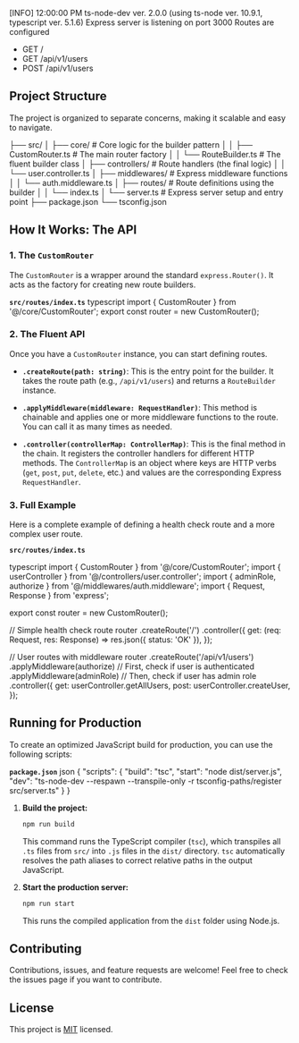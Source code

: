 [INFO] 12:00:00 PM ts-node-dev ver. 2.0.0 (using ts-node ver. 10.9.1, typescript ver. 5.1.6)
Express server is listening on port 3000
Routes are configured
  - GET /
  - GET /api/v1/users
  - POST /api/v1/users

## Project Structure

The project is organized to separate concerns, making it scalable and easy to navigate.

├── src/
│   ├── core/                  # Core logic for the builder pattern
│   │   ├── CustomRouter.ts    # The main router factory
│   │   └── RouteBuilder.ts    # The fluent builder class
│   ├── controllers/           # Route handlers (the final logic)
│   │   └── user.controller.ts
│   ├── middlewares/           # Express middleware functions
│   │   └── auth.middleware.ts
│   ├── routes/                # Route definitions using the builder
│   │   └── index.ts
│   └── server.ts              # Express server setup and entry point
├── package.json
└── tsconfig.json

## How It Works: The API

### 1. The `CustomRouter`

The `CustomRouter` is a wrapper around the standard `express.Router()`. It acts as the factory for creating new route builders.

**`src/routes/index.ts`**
typescript
import { CustomRouter } from '@/core/CustomRouter';
export const router = new CustomRouter();

### 2. The Fluent API

Once you have a `CustomRouter` instance, you can start defining routes.

- **`.createRoute(path: string)`**: This is the entry point for the builder. It takes the route path (e.g., `/api/v1/users`) and returns a `RouteBuilder` instance.

- **`.applyMiddleware(middleware: RequestHandler)`**: This method is chainable and applies one or more middleware functions to the route. You can call it as many times as needed.

- **`.controller(controllerMap: ControllerMap)`**: This is the final method in the chain. It registers the controller handlers for different HTTP methods. The `ControllerMap` is an object where keys are HTTP verbs (`get`, `post`, `put`, `delete`, etc.) and values are the corresponding Express `RequestHandler`.

### 3. Full Example

Here is a complete example of defining a health check route and a more complex user route.

**`src/routes/index.ts`**

typescript
import { CustomRouter } from '@/core/CustomRouter';
import { userController } from '@/controllers/user.controller';
import { adminRole, authorize } from '@/middlewares/auth.middleware';
import { Request, Response } from 'express';

export const router = new CustomRouter();

// Simple health check route
router
  .createRoute('/')
  .controller({
    get: (req: Request, res: Response) => res.json({ status: 'OK' }),
  });

// User routes with middleware
router
  .createRoute('/api/v1/users')
  .applyMiddleware(authorize) // First, check if user is authenticated
  .applyMiddleware(adminRole)   // Then, check if user has admin role
  .controller({
    get: userController.getAllUsers,
    post: userController.createUser,
  });


## Running for Production

To create an optimized JavaScript build for production, you can use the following scripts:

**`package.json`**
json
{
  "scripts": {
    "build": "tsc",
    "start": "node dist/server.js",
    "dev": "ts-node-dev --respawn --transpile-only -r tsconfig-paths/register src/server.ts"
  }
}

1.  **Build the project:**
    ```bash
    npm run build
    ```
    This command runs the TypeScript compiler (`tsc`), which transpiles all `.ts` files from `src/` into `.js` files in the `dist/` directory. `tsc` automatically resolves the path aliases to correct relative paths in the output JavaScript.

2.  **Start the production server:**
    ```bash
    npm run start
    ```
    This runs the compiled application from the `dist` folder using Node.js.

## Contributing

Contributions, issues, and feature requests are welcome! Feel free to check the issues page if you want to contribute.

## License

This project is [MIT](./LICENSE) licensed.